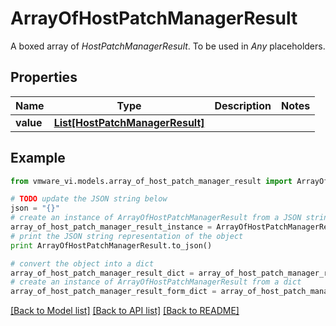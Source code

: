 # ArrayOfHostPatchManagerResult

A boxed array of *HostPatchManagerResult*. To be used in *Any* placeholders. 

## Properties
Name | Type | Description | Notes
------------ | ------------- | ------------- | -------------
**value** | [**List[HostPatchManagerResult]**](HostPatchManagerResult.md) |  | 

## Example

```python
from vmware_vi.models.array_of_host_patch_manager_result import ArrayOfHostPatchManagerResult

# TODO update the JSON string below
json = "{}"
# create an instance of ArrayOfHostPatchManagerResult from a JSON string
array_of_host_patch_manager_result_instance = ArrayOfHostPatchManagerResult.from_json(json)
# print the JSON string representation of the object
print ArrayOfHostPatchManagerResult.to_json()

# convert the object into a dict
array_of_host_patch_manager_result_dict = array_of_host_patch_manager_result_instance.to_dict()
# create an instance of ArrayOfHostPatchManagerResult from a dict
array_of_host_patch_manager_result_form_dict = array_of_host_patch_manager_result.from_dict(array_of_host_patch_manager_result_dict)
```
[[Back to Model list]](../README.md#documentation-for-models) [[Back to API list]](../README.md#documentation-for-api-endpoints) [[Back to README]](../README.md)


